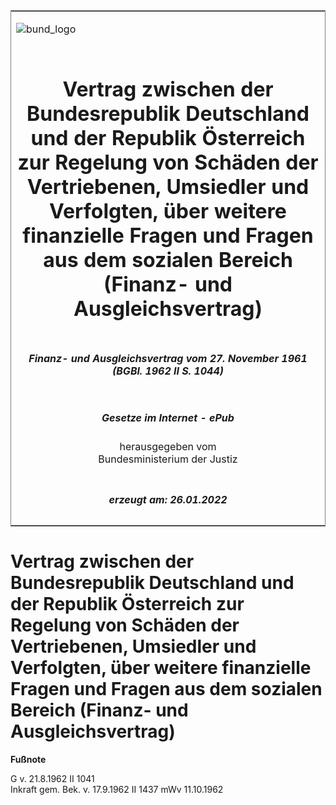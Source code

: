 <span id="DECKBLATT.html"></span>

<table border="0" frame="border" width="100%">

<tr valign="top">

<td align="left">

![bund\_logo](BfJ_2021_Web_de_de.gif)

</td>

<td align="right">

 

</td>

</tr>

<tr align="center" valign="middle">

<td colspan="2">

# Vertrag zwischen der Bundesrepublik Deutschland und der Republik Österreich zur Regelung von Schäden der Vertriebenen, Umsiedler und Verfolgten, über weitere finanzielle Fragen und Fragen aus dem sozialen Bereich (Finanz- und Ausgleichsvertrag)

</td>

</tr>

<tr align="center" valign="middle">

<td colspan="2">

##### Finanz- und Ausgleichsvertrag vom 27. November 1961 (BGBl. 1962 II S. 1044)

</td>

</tr>

<tr align="center" valign="middle">

<td colspan="2">

  
  

##### Gesetze im Internet - ePub  
  
herausgegeben vom  
Bundesministerium der Justiz

</td>

</tr>

<tr align="center" valign="bottom">

<td colspan="2">

  
  

##### erzeugt am: 26.01.2022

</td>

</tr>

</table>

<span id="BJNR210440962.html"></span>

# Vertrag zwischen der Bundesrepublik Deutschland und der Republik Österreich zur Regelung von Schäden der Vertriebenen, Umsiedler und Verfolgten, über weitere finanzielle Fragen und Fragen aus dem sozialen Bereich (Finanz- und Ausgleichsvertrag)

<div>

  
**Fußnote**

<div class="jnhtml">

<div>

<div class="jurAbsatz">

G v. 21.8.1962 II 1041  
Inkraft gem. Bek. v. 17.9.1962 II 1437 mWv 11.10.1962

</div>

</div>

</div>

</div>

